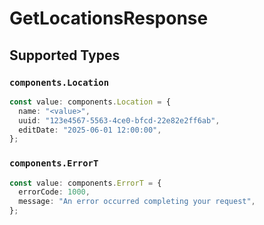 # GetLocationsResponse


## Supported Types

### `components.Location`

```typescript
const value: components.Location = {
  name: "<value>",
  uuid: "123e4567-5563-4ce0-bfcd-22e82e2ff6ab",
  editDate: "2025-06-01 12:00:00",
};
```

### `components.ErrorT`

```typescript
const value: components.ErrorT = {
  errorCode: 1000,
  message: "An error occurred completing your request",
};
```

